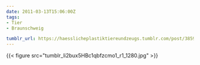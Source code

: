 ```yaml
---
date: 2011-03-13T15:06:00Z
tags:
- Tier
- Braunschweig

tumblr_url: https://haesslicheplastiktiereundzeugs.tumblr.com/post/3859707858
---
```

{{< figure src="tumblr_li2bux5HBc1qbfzcmo1_r1_1280.jpg" >}}
